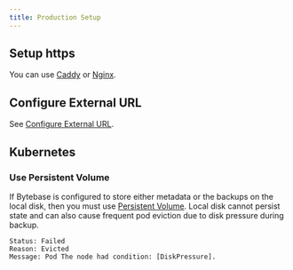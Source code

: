 ```yaml
---
title: Production Setup
---
```


## Setup https

You can use [Caddy](https://caddyserver.com/docs/quick-starts/reverse-proxy) or [Nginx](https://www.nginx.com/).

## Configure External URL

See [Configure External URL](/docs/get-started/install/external-url).

## Kubernetes

### Use Persistent Volume

If Bytebase is configured to store either metadata or the backups on the local disk, then you must use [Persistent Volume](https://kubernetes.io/docs/concepts/storage/persistent-volumes/#types-of-persistent-volumes). Local disk cannot persist state and can also cause frequent pod eviction due to disk pressure during backup.

```plain
Status: Failed
Reason: Evicted
Message: Pod The node had condition: [DiskPressure].
```
